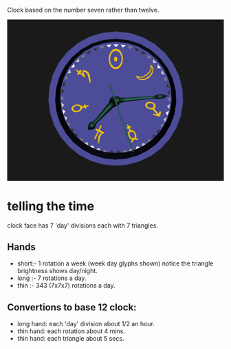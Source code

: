 Clock based on the number seven rather than twelve.

[![Week Clock](weekclock.png)](../../viewer.html?model=./2007/weekclock/weekclock.x3d  "click to browse in 3d")

# telling the time

clock face has 7 'day' divisions each with 7 triangles.

## Hands

* short:- 1 rotation a week (week day glyphs shown)
notice the triangle brightness shows day/night.
* long :- 7 rotations a day.
* thin :- 343 (7x7x7) rotations a day.

## Convertions to base 12 clock:

* long hand: each 'day' division about 1/2 an hour.
* thin hand: each rotation about 4 mins.
* thin hand: each triangle about 5 secs.
